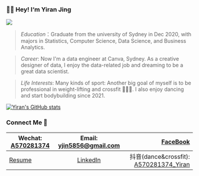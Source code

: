 ### 👋🏻  Hey! I‘m Yiran Jing 
![](https://komarev.com/ghpvc/?username=YiranJing&color=orange)

> *Education*：Graduate from the university of Sydney in Dec 2020, with majors in Statistics, Computer Science, Data Science, and Business Analytics.

> *Career*: Now I'm a data engineer at Canva, Sydney. As a creative designer of data, I enjoy the data-related job and dreaming to be a great data scientist. </br>

> *Life Interests*: Many kinds of sport: Another big goal of myself is to be professional in weight-lifting and crossfit 🏋🏻‍♀️. I also enjoy dancing and start bodybuilding since 2021. 

[![Yiran's GitHub stats](https://github-readme-stats.vercel.app/api?username=YiranJing&hide=contribs,prs,issues&show_icons=true&theme=tokyonight)](https://github.com/anuraghazra/github-readme-stats)


### Connect Me 📩
| Wechat: [A570281374]()  | Email: yjin5856@gmail.com  | [FaceBook](https://www.facebook.com/profile.php?id=100013914545338) |
| ------------- |:-------------:| -----:|
| [Resume](https://github.com/YiranJing/YiranJing/blob/master/Resume_Yiran.pdf)  | [LinkedIn](https://www.linkedin.com/in/yiranjing/) | 抖音(dance&crossfit): [A570281374_Yiran]() |
